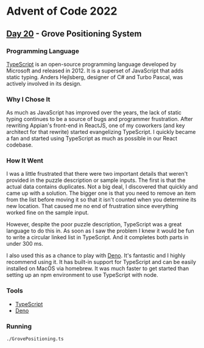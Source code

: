 # Advent of Code 2022
## [Day 20](https://adventofcode.com/2022/day/20) - Grove Positioning System

### Programming Language 

[TypeScript](https://en.wikipedia.org/wiki/TypeScript) is an open-source programming language developed by Microsoft and released in 2012.
It is a superset of JavaScript that adds static typing.
Anders Hejlsberg, designer of C# and Turbo Pascal, was actively involved in its design.

### Why I Chose It

As much as JavaScript has improved over the years, the lack of static typing continues to be a source of bugs and programmer frustration.
After rewriting Appian's front-end in ReactJS, one of my coworkers (and key architect for that rewrite) started evangelizing TypeScript.
I quickly became a fan and started using TypeScript as much as possible in our React codebase.

### How It Went

I was a little frustrated that there were two important details that weren't provided in the puzzle description or sample inputs.
The first is that the actual data contains duplicates.
Not a big deal, I discovered that quickly and came up with a solution.
The bigger one is that you need to remove an item from the list before moving it so that it isn't counted when you determine its new location.
That caused me no end of frustration since everything worked fine on the sample input.

However, despite the poor puzzle description, TypeScript was a great language to do this in.
As soon as I saw the problem I knew it would be fun to write a circular linked list in TypeScript.
And it completes both parts in under 300 ms.

I also used this as a chance to play with [Deno](https://deno.land).
It's fantastic and I highly recommend using it.
It has built-in support for TypeScript and can be easily installed on MacOS via homebrew.
It was much faster to get started than setting up an npm environment to use TypeScript with node.

### Tools

- [TypeScript](https://www.typescriptlang.org/)
- [Deno](https://deno.land/)

### Running

```
./GrovePositioning.ts
```
